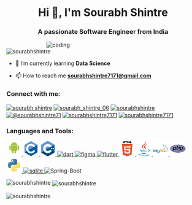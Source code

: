 <h1 align="center">Hi 👋, I'm Sourabh Shintre</h1>
<h3 align="center">A passionate Software Engineer from India</h3>

<img align="right" alt="coding" width="400" src="https://user-images.githubusercontent.com/55389276/140866485-8fb1c876-9a8f-4d6a-98dc-08c4981eaf70.gif" >

<p align="left"> <img src="https://komarev.com/ghpvc/?username=sourabhshintre&label=Profile%20views&color=0e75b6&style=flat" alt="sourabhshintre" /> </p>

- 🌱 I’m currently learning **Data Science**

- 📫 How to reach me **sourabhshintre7171@gmail.com**



<h3 align="left">Connect with me:</h3>
<p align="left">
<a href="https://linkedin.com/in/sourabh shintre" target="blank"><img align="center" src="https://raw.githubusercontent.com/rahuldkjain/github-profile-readme-generator/master/src/images/icons/Social/linked-in-alt.svg" alt="sourabh shintre" height="30" width="40" /></a>
<a href="https://instagram.com/sourabh_shintre_06" target="blank"><img align="center" src="https://raw.githubusercontent.com/rahuldkjain/github-profile-readme-generator/master/src/images/icons/Social/instagram.svg" alt="sourabh_shintre_06" height="30" width="40" /></a>
<a href="https://www.codechef.com/users/sourabhshintre" target="blank"><img align="center" src="https://cdn.jsdelivr.net/npm/simple-icons@3.1.0/icons/codechef.svg" alt="sourabhshintre" height="30" width="40" /></a>
<a href="https://www.hackerrank.com/@sourabhshintre71" target="blank"><img align="center" src="https://raw.githubusercontent.com/rahuldkjain/github-profile-readme-generator/master/src/images/icons/Social/hackerrank.svg" alt="@sourabhshintre71" height="30" width="40" /></a>
<a href="https://www.leetcode.com/sourabhshintre7171" target="blank"><img align="center" src="https://raw.githubusercontent.com/rahuldkjain/github-profile-readme-generator/master/src/images/icons/Social/leet-code.svg" alt="sourabhshintre7171" height="30" width="40" /></a>
<a href="https://auth.geeksforgeeks.org/user/sourabhshintre7171" target="blank"><img align="center" src="https://raw.githubusercontent.com/rahuldkjain/github-profile-readme-generator/master/src/images/icons/Social/geeks-for-geeks.svg" alt="sourabhshintre7171" height="30" width="40" /></a>
</p>

<h3 align="left">Languages and Tools:</h3>
<p align="left"> <a href="https://developer.android.com" target="_blank" rel="noreferrer"> <img src="https://raw.githubusercontent.com/devicons/devicon/master/icons/android/android-original-wordmark.svg" alt="android" width="40" height="40"/> </a> <a href="https://www.cprogramming.com/" target="_blank" rel="noreferrer"> <img src="https://raw.githubusercontent.com/devicons/devicon/master/icons/c/c-original.svg" alt="c" width="40" height="40"/> </a> <a href="https://www.w3schools.com/cpp/" target="_blank" rel="noreferrer"> <img src="https://raw.githubusercontent.com/devicons/devicon/master/icons/cplusplus/cplusplus-original.svg" alt="cplusplus" width="40" height="40"/> </a> <a href="https://dart.dev" target="_blank" rel="noreferrer"> <img src="https://www.vectorlogo.zone/logos/dartlang/dartlang-icon.svg" alt="dart" width="40" height="40"/> </a> <a href="https://www.figma.com/" target="_blank" rel="noreferrer"> <img src="https://www.vectorlogo.zone/logos/figma/figma-icon.svg" alt="figma" width="40" height="40"/> </a> <a href="https://flutter.dev" target="_blank" rel="noreferrer"> <img src="https://www.vectorlogo.zone/logos/flutterio/flutterio-icon.svg" alt="flutter" width="40" height="40"/> </a> <a href="https://www.w3.org/html/" target="_blank" rel="noreferrer"> <img src="https://raw.githubusercontent.com/devicons/devicon/master/icons/html5/html5-original-wordmark.svg" alt="html5" width="40" height="40"/> </a> <a href="https://www.java.com" target="_blank" rel="noreferrer"> <img src="https://raw.githubusercontent.com/devicons/devicon/master/icons/java/java-original.svg" alt="java" width="40" height="40"/> </a> <a href="https://www.mysql.com/" target="_blank" rel="noreferrer"> <img src="https://raw.githubusercontent.com/devicons/devicon/master/icons/mysql/mysql-original-wordmark.svg" alt="mysql" width="40" height="40"/> </a> <a href="https://www.php.net" target="_blank" rel="noreferrer"> <img src="https://raw.githubusercontent.com/devicons/devicon/master/icons/php/php-original.svg" alt="php" width="40" height="40"/> </a> <a href="https://www.python.org" target="_blank" rel="noreferrer"> <img src="https://raw.githubusercontent.com/devicons/devicon/master/icons/python/python-original.svg" alt="python" width="40" height="40"/> </a> <a href="https://www.sqlite.org/" target="_blank" rel="noreferrer"> <img src="https://www.vectorlogo.zone/logos/sqlite/sqlite-icon.svg" alt="sqlite" width="40" height="40"/> </a>  <img src="https://www.vectorlogo.zone/logos/Spring Boot/Spring-Boot.svg" alt="Spring-Boot" width="40" height="40"/> </a></p>

<p><img align="left" src="https://github-readme-stats.vercel.app/api/top-langs?username=sourabhshintre&show_icons=true&locale=en&layout=compact" alt="sourabhshintre" /></p>

<p>&nbsp;<img align="center" src="https://github-readme-stats.vercel.app/api?username=sourabhshintre&show_icons=true&locale=en" alt="sourabhshintre" /></p>

<p><img align="center" src="https://github-readme-streak-stats.herokuapp.com/?user=sourabhshintre&" alt="sourabhshintre" /></p>
